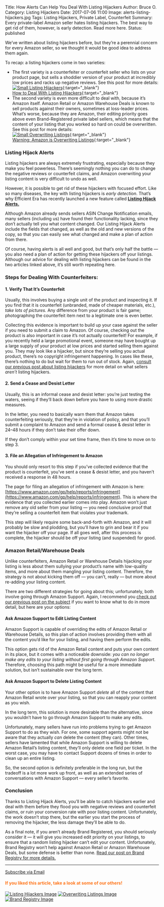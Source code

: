 Title: How Alerts Can Help You Deal With Listing Hijackers
Author: Bruce O.
Category: Listing Hijackers
Date: 2017-07-06 11:00
Image: alerts-listing-hijackers.jpg
Tags: Listing Hijackers, Private Label, Counterfeit
Summary: Every private-label Amazon seller hates listing hijackers. The best way to get rid of them, however, is early detection. Read more here. 
Status: published

We’ve written about listing hijackers before, but they’re a perennial concern for every Amazon seller, so we thought it would be  good idea to address them again. 

To recap: a listing hijackers come in two varieties:

* The first variety is a counterfeiter or counterfeit seller who lists on your product page, but sells a shoddier version of your product at incredibly low prices and racks up negative reviews. See this post for more details:  
[![Small Listing Hijackers](/images/blog/related/listing-hijackers_small.jpg)](https://efficientera.com/blog/2016/09/listing-hijackers.html){:target="_blank"}  
[How to Deal With Listing Hijackers](https://efficientera.com/blog/2016/09/listing-hijackers.html){:target="_blank"} 
* The second variety is even more difficult to deal with, because it’s Amazon itself. Amazon Retail or Amazon Warehouse Deals is known to sell products against their owners, sometimes at loss-leader prices. What’s worse, because they are Amazon, their editing priority goes above even Brand-Registered private label sellers, which means that the content of your listing that you worked so hard on could be overwritten. See this post for more details:  
[![Small Overwriting Listings](/images/blog/related/overwrite-listings_small.jpg)](https://efficientera.com/blog/2016/09/amazon-overwriting-listings.html){:target="_blank"}  
[Warning: Amazon is Overwriting Listings](https://efficientera.com/blog/2016/09/amazon-overwriting-listings.html){:target="_blank"}

### Listing Hijack Alerts

Listing hijackers are always extremely frustrating, especially because they make you feel powerless. There’s seemingly nothing you can do to change the negative reviews or counterfeit claims, and Amazon overwriting your listing content is very difficult to undo as well. 

However, it is possible to get rid of these hijackers with focused effort. Like so many diseases, the key with listing hijackers is *early detection*. That’s why Efficient Era has recently launched a new feature called [**Listing Hijack Alerts.**](https://efficientera.com/pages/alerts/)

Although Amazon already sends sellers ASIN Change Notification emails, many sellers (including us) have found their functionality lacking, since they don’t actually tell you what content changed. Our Listing Hijack Alerts include the fields that changed, as well as the old and new versions of the copy, so that you can easily see what changed and make a plan of action from there.

Of course, having alerts is all well and good, but that’s only half the battle — you also need a plan of action for getting these hijackers off your listings. Although our advice for dealing with listing hijackers can be found in the two articles linked above, it’s still worth repeating here. 

### Steps for Dealing With Counterfeiters:

#### 1. Verify That It’s Counterfeit

Usually, this involves buying a single unit of the product and inspecting it. If you find that it is counterfeit (unbranded, made of cheaper materials, etc.), *take lots of pictures.* Any difference from your product is fair game; photographing the counterfeit item next to a legitimate one is even better.

Collecting this evidence is important to build up your case against the seller if you need to submit a claim to Amazon. Of course, checking out the product is also important in case it’s not actually counterfeit! For example, if you recently held a large promotional event, someone may have bought up a large supply of your product at low prices and started selling them against you. They may look like a hijacker, but since they’re selling you actual product, there’s no copyright infringement happening. In cases like these, there’s nothing to do but wait for them to run out of stock. Again, [consult our previous post about listing hijackers](https://efficientera.com/blog/2016/09/listing-hijackers.html) for more detail on what sellers *aren’t* listing hijackers. 

#### 2. Send a Cease and Desist Letter

Usually, this is an informal cease and desist letter: you’re just testing the waters, seeing if they’ll back down before you have to using more drastic measures.

In the letter, you need to basically warn them that Amazon takes counterfeiting seriously, that they’re in violation of policy, and that you’ll submit a complaint to Amazon and send a formal cease & desist letter in 24–48 hours if they don’t take their offer down.

If they don’t comply within your set time frame, then it’s time to move on to step 3.

#### 3. File an Allegation of Infringement to Amazon

You should only resort to this step if you’ve collected evidence that the product is counterfeit, you’ve sent a cease & desist letter, and you haven’t received a response in 48 hours.

The page for filing an allegation of infringement with Amazon is here: [https://www.amazon.com/gp/help/reports/infringement](https://www.amazon.com/gp/help/reports/infringement). This is where the evidence that you collected earlier comes into play. Amazon won’t just remove any old seller from your listing — you need conclusive proof that they’re selling a counterfeit item that violates your trademark.

This step will likely require some back-and-forth with Amazon, and it will probably be slow and plodding, but you’ll have to grin and bear it if you want the hijacker off your page. If all goes well, after this process is complete, the hijacker should be off your listing (and suspended) for good.

### Amazon Retail/Warehouse Deals

Unlike counterfeiters, Amazon Retail or Warehouse Details hijacking your listing is less about them sullying your product’s name with low-quality items, and more about them mangling your listing content. Therefore, the strategy is not about kicking them off — you can’t, really — but more about re-adding your listing content. 

There are two different strategies for going about this; unfortunately, both involve going through Amazon Support. Again, I recommend you [check out our previous post on the subject](https://efficientera.com/blog/2016/09/amazon-overwriting-listings.html) if you want to know what to do in more detail, but here are your options:

#### Ask Amazon Support to Edit Listing Content

Amazon Support is capable of overriding the edits of Amazon Retail or Warehouse Details, so this plan of action involves providing them with all the content you’d like for your listing, and having them perform the edits.

This option gets rid of the Amazon Retail content and puts your own content in its place, but it comes with a noticeable downside: *you can no longer make any edits to your listing without first going through Amazon Support.* Therefore, choosing this path might be useful for a more immediate solution, but isn’t sustainable over the long term.

#### Ask Amazon Support to Delete Listing Content

Your other option is to have Amazon Support *delete* all of the content that Amazon Retail wrote over your listing, so that you can reapply your content as you wish.

In the long term, this solution is more desirable than the alternative, since you wouldn’t have to go through Amazon Support to make any edits.

Unfortunately, many sellers have run into problems trying to get Amazon Support to do as they wish. For one, some support agents might not be aware that they actually *can* delete the content (they can). Other times, sellers have lamented that while Amazon Support is willing to delete Amazon Retail’s listing content, they’ll only delete one field per ticket. In the worst case, you may have to contact Support dozens of times in order to clean up an entire listing. 

So, the second option is definitely preferable in the long run, but the tradeoff is a lot more work up front, as well as an extended series of conversations with Amazon Support — every seller’s favorite. 

### Conclusion

Thanks to Listing Hijack Alerts, you’ll be able to catch hijackers earlier and deal with them before they flood you with negative reviews and counterfeit claims, or ruin your conversion rate with poor listing content. Unfortunately, the work doesn’t stop there, but the earlier you start the process of removing the hijacker, the less damage they’ll be able to do. 

As a final note, if you aren’t already Brand Registered, you should seriously consider it — it will give you increased edit priority on your listings, to ensure that a random listing hijacker can’t edit your content. Unfortunately, Brand Registry won’t help against Amazon Retail or Amazon Warehouse Deals, but some defense is better than none. [Read our post on Brand Registry for more details.](https://efficientera.com/blog/2016/09/amazon-brand-registry.html)

---

<!--Added this section from Leadboxes-->
<a class="btn btn-primary" href="https://efficientera.leadpages.co/leadbox/121f91a73f72a2%3A12c54680e746dc/5687539843203072/" target="_blank">Subscribe via Email</a><script data-leadbox="121f91a73f72a2:12c54680e746dc" data-url="https://efficientera.leadpages.co/leadbox/121f91a73f72a2%3A12c54680e746dc/5687539843203072/" data-config="%7B%7D" type="text/javascript" src="https://efficientera.leadpages.co/leadbox-1468522675.js"></script>

#### <font color="FF751A">If you liked this article, take a look at some of our others!</font>

<a href="https://efficientera.com/blog/2016/09/listing-hijackers.html">![Listing Hijackers Image](/images/blog/related/listing-hijackers_small.jpg)</a>
<a href="https://efficientera.com/blog/2016/09/amazon-overwriting-listings.html">![Overwriting Listings Image](/images/blog/related/overwrite-listings_small.jpg)</a>
<a href="https://efficientera.com/blog/2016/09/amazon-brand-registry.html">![Brand Registry Image](/images/blog/related/brand-registry_small.jpg)</a>